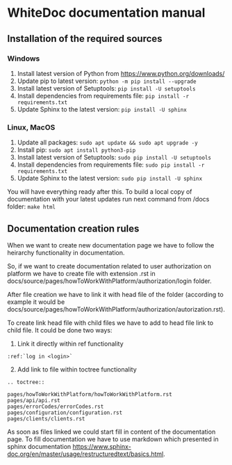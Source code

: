 # WhiteDoc documentation manual 

## Installation of the required sources

### Windows

1. Install latest version of Python from https://www.python.org/downloads/
2. Update pip to latest version: `python -m pip install --upgrade`
3. Install latest version of Setuptools: `pip install -U setuptools`
4. Install dependencies from requirements file: `pip install -r requirements.txt`
5. Update Sphinx to the latest version: `pip install -U sphinx`

### Linux, MacOS

1. Update all packages: `sudo apt update && sudo apt upgrade -y`
2. Install pip: `sudo apt install python3-pip`
3. Install latest version of Setuptools: `sudo pip install -U setuptools`
4. Install dependencies from requirements file: `sudo pip install -r requirements.txt`
5. Update Sphinx to the latest version: `sudo pip install -U sphinx`

You will have everything ready after this. To build a local copy of documentation with your latest updates run next command from /docs folder: `make html`

## Documentation creation rules

When we want to create new documentation page we have to follow the heirarchy functionality in documentation. 

So, if we want to create documentation related to user authorization on platform we have to create file with 
extension .rst in docs/source/pages/howToWorkWithPlatform/authorization/login folder.

After file creation we have to link it with head file of the folder (according to example it would be 
docs/source/pages/howToWorkWithPlatform/authorization/autorization.rst). 

To create link head file with child files we have to add to head file link to child file. It could be done two ways:

1. Link it directly within ref functionality

```
:ref:`log in <login>`
```

2. Add link to file within toctree functionality 

```
.. toctree::

pages/howToWorkWithPlatform/howToWorkWithPlatform.rst
pages/api/api.rst
pages/errorCodes/errorCodes.rst
pages/configuration/configuration.rst
pages/clients/clients.rst
```

As soon as files linked we could start fill in content of the documentation page. To fill documentation we have to use 
markdown which presented in sphinx documentation https://www.sphinx-doc.org/en/master/usage/restructuredtext/basics.html.